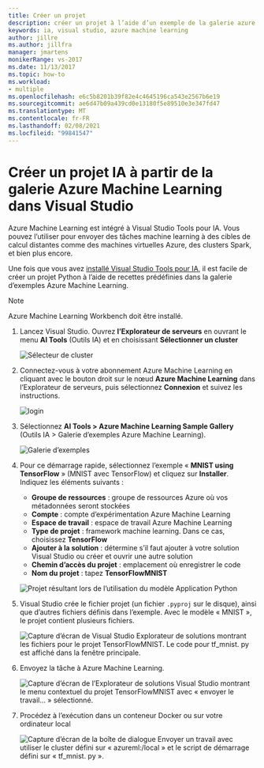 ```yaml
---
title: Créer un projet
description: créer un projet à l’aide d’un exemple de la galerie azure machine learning
keywords: ia, visual studio, azure machine learning
author: jillre
ms.author: jillfra
manager: jmartens
monikerRange: vs-2017
ms.date: 11/13/2017
ms.topic: how-to
ms.workload:
- multiple
ms.openlocfilehash: e6c5b8201b39f82e4c4645196ca543e2567b6e19
ms.sourcegitcommit: ae6d47b09a439cd0e13180f5e89510e3e347fd47
ms.translationtype: MT
ms.contentlocale: fr-FR
ms.lasthandoff: 02/08/2021
ms.locfileid: "99841547"
---
```

# <a name="create-an-ai-project-from-the-azure-machine-learning-gallery-in-visual-studio"></a>Créer un projet IA à partir de la galerie Azure Machine Learning dans Visual Studio

Azure Machine Learning est intégré à Visual Studio Tools pour IA. Vous pouvez l’utiliser pour envoyer des tâches machine learning à des cibles de calcul distantes comme des machines virtuelles Azure, des clusters Spark, et bien plus encore. 

Une fois que vous avez [installé Visual Studio Tools pour IA](installation.md), il est facile de créer un projet Python à l’aide de recettes prédéfinies dans la galerie d’exemples Azure Machine Learning.

> [!NOTE]
> Azure Machine Learning Workbench doit être installé. 

1. Lancez Visual Studio. Ouvrez **l’Explorateur de serveurs** en ouvrant le menu **AI Tools** (Outils IA) et en choisissant **Sélectionner un cluster**

    ![Sélecteur de cluster](media/create-project-gallery/select-cluster.png)

2. Connectez-vous à votre abonnement Azure Machine Learning en cliquant avec le bouton droit sur le nœud **Azure Machine Learning** dans l’Explorateur de serveurs, puis sélectionnez **Connexion** et suivez les instructions.

    ![login](media/create-project-gallery/azureml-login.png)

3. Sélectionnez **AI Tools > Azure Machine Learning Sample Gallery** (Outils IA > Galerie d’exemples Azure Machine Learning).

    ![Galerie d’exemples](media/create-project-gallery/gallery.png)

4. Pour ce démarrage rapide, sélectionnez l’exemple « **MNIST using TensorFlow** » (MNIST avec TensorFlow) et cliquez sur **Installer**. Indiquez les éléments suivants :

   - **Groupe de ressources** : groupe de ressources Azure où vos métadonnées seront stockées
   - **Compte** : compte d’expérimentation Azure Machine Learning
   - **Espace de travail** : espace de travail Azure Machine Learning
   - **Type de projet** : framework machine learning. Dans ce cas, choisissez **TensorFlow**
   - **Ajouter à la solution** : détermine s’il faut ajouter à votre solution Visual Studio ou créer et ouvrir une autre solution
   - **Chemin d’accès du projet** : emplacement où enregistrer le code
   - **Nom du projet** : tapez **TensorFlowMNIST**

   ![Projet résultant lors de l’utilisation du modèle Application Python](media/create-project-gallery/new-AzureSampleProject.png)

5. Visual Studio crée le fichier projet (un fichier `.pyproj` sur le disque), ainsi que d’autres fichiers définis dans l’exemple. Avec le modèle « MNIST », le projet contient plusieurs fichiers.

    ![Capture d’écran de Visual Studio Explorateur de solutions montrant les fichiers pour le projet TensorFlowMNIST. Le code pour tf_mnist. py est affiché dans la fenêtre principale.](media/create-project-gallery/azml-mnist.png)

6. Envoyez la tâche à Azure Machine Learning.

    ![Capture d’écran de l’Explorateur de solutions Visual Studio montrant le menu contextuel du projet TensorFlowMNIST avec « envoyer le travail... » sélectionné.](media/create-project-gallery/submit-azml.png)

7. Procédez à l’exécution dans un conteneur Docker ou sur votre ordinateur local

    ![Capture d’écran de la boîte de dialogue Envoyer un travail avec utiliser le cluster défini sur « azureml:/local » et le script de démarrage défini sur « tf_mnist. py ».](media/create-project-gallery/azml-local.png)
